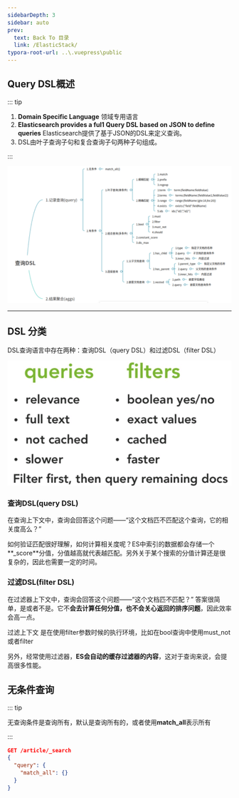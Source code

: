 ```yaml
---
sidebarDepth: 3
sidebar: auto
prev:
  text: Back To 目录
  link: /ElasticStack/
typora-root-url: ..\.vuepress\public
---
```


## **Query DSL概述**

::: tip

1. **Domain Specific Language** 领域专用语言
2. **Elasticsearch provides a ful1 Query DSL based on JSON to define queries**  Elasticsearch提供了基于JSON的DSL来定义查询。
3. DSL由叶子查询子句和复合查询子句两种子句组成。

:::

![image-20210502152538965](/images/elasticsearch/image-20210502152538965.png)



----------

## DSL 分类

 DSL查询语言中存在两种：查询DSL（query DSL）和过滤DSL（filter DSL）

![img](/images/elasticsearch/3368)



### 查询DSL(query DSL)

在查询上下文中，查询会回答这个问题——“这个文档匹不匹配这个查询，它的相关度高么？”

如何验证匹配很好理解，如何计算相关度呢？ES中索引的数据都会存储一个**_score**分值，分值越高就代表越匹配。另外关于某个搜索的分值计算还是很复杂的，因此也需要一定的时间。

### 过滤DSL(filter DSL)

在过滤器上下文中，查询会回答这个问题——“这个文档匹不匹配？” 答案很简单，是或者不是。它不**会去计算任何分值，也不会关心返回的排序问题**，因此效率会高一点。

过滤上下文 是在使用filter参数时候的执行环境，比如在bool查询中使用must_not或者filter

另外，经常使用过滤器，**ES会自动的缓存过滤器的内容**，这对于查询来说，会提高很多性能。



## 无条件查询

::: tip

无查询条件是查询所有，默认是查询所有的，或者使用**match_all**表示所有

:::

```json
GET /article/_search
{
  "query": {
    "match_all": {}
  }
}
```

